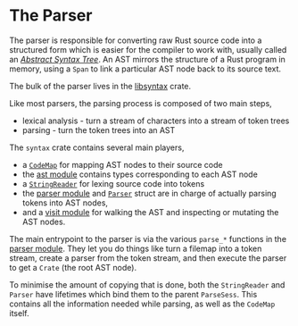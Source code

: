 # The Parser

The parser is responsible for converting raw Rust source code into a structured
form which is easier for the compiler to work with, usually called an [*Abstract
Syntax Tree*][ast]. An AST mirrors the structure of a Rust program in memory, 
using a `Span` to link a particular AST node back to its source text.

The bulk of the parser lives in the [libsyntax] crate.

Like most parsers, the parsing process is composed of two main steps,

- lexical analysis - turn a stream of characters into a stream of token trees
- parsing - turn the token trees into an AST

The `syntax` crate contains several main players,

- a [`CodeMap`] for mapping AST nodes to their source code
- the [ast module] contains types corresponding to each AST node
- a [`StringReader`] for lexing source code into tokens
- the [parser module] and [`Parser`] struct are in charge of actually parsing
  tokens into AST nodes,
- and a [visit module] for walking the AST and inspecting or mutating the AST
  nodes.

The main entrypoint to the parser is via the various `parse_*` functions
in the [parser module]. They let you do things like turn a filemap into a
token stream, create a parser from the token stream, and then execute the
parser to get a `Crate` (the root AST node).

To minimise the amount of copying that is done, both the `StringReader` and 
`Parser` have lifetimes which bind them to the parent `ParseSess`. This contains
all the information needed while parsing, as well as the `CodeMap` itself.

[libsyntax]: https://github.com/rust-lang/rust/tree/master/src/libsyntax
[rustc_errors]: https://github.com/rust-lang/rust/tree/master/src/librustc_errors
[ast]: https://en.wikipedia.org/wiki/Abstract_syntax_tree
[`CodeMap`]: https://github.com/rust-lang/rust/blob/master/src/libsyntax/codemap.rs
[ast module]: https://github.com/rust-lang/rust/blob/master/src/libsyntax/ast.rs
[parser module]: https://github.com/rust-lang/rust/tree/master/src/libsyntax/parse
[`Parser`]: https://github.com/rust-lang/rust/blob/master/src/libsyntax/parse/parser.rs
[`StringReader`]: https://github.com/rust-lang/rust/blob/master/src/libsyntax/parse/lexer/mod.rs
[visit module]: https://github.com/rust-lang/rust/blob/master/src/libsyntax/visit.rs